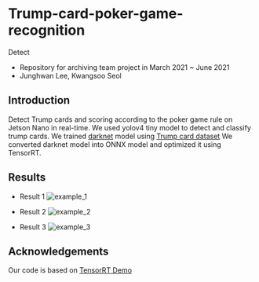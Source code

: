# Trump-card-poker-game-recognition
Detect 
* Repository for archiving team project in March 2021 ~ June 2021
* Junghwan Lee, Kwangsoo Seol

## Introduction
Detect Trump cards and scoring according to the poker game rule on Jetson Nano in real-time.
We used yolov4 tiny model to detect and classify trump cards.
We trained [darknet](https://github.com/AlexeyAB/darknet) model using [Trump card dataset](https://github.com/okmd/playing-card-dataset)
We converted darknet model into ONNX model and optimized it using TensorRT.

## Results

* Result 1
![example_1](https://github.com/kukwang/Trump-card-poker-game-recognition/assets/52880303/b53eb294-4a69-4ec1-aec7-ec0d55061fee)

* Result 2
![example_2](https://github.com/kukwang/Trump-card-poker-game-recognition/assets/52880303/176feea1-1815-41d7-876a-48ef12b723b9)

* Result 3
![example_3](https://github.com/kukwang/Trump-card-poker-game-recognition/assets/52880303/adc449cc-421c-4102-bc0c-fc022c0749e0)


## Acknowledgements
Our code is based on [TensorRT Demo](https://github.com/jkjung-avt/tensorrt_demos)
